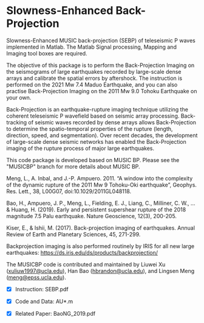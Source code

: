 # Slowness-Enhanced Back-Projection
Slowness-Enhanced MUSIC back-projection (SEBP) of teleseismic P waves implemented in Matlab. The Matlab Signal processing, Mapping and Imaging tool boxes are required. 

The objective of this package is to perform the Back-Projection Imaging on the seismograms of large earthquakes recorded by large-scale dense arrays and calibrate the spatial errors by aftershock. The instruction is performed on the 2021 Mw 7.4 Maduo Earthquake, and you can also practise Back-Projection Imaging on the 2011 Mw 9.0 Tohoku Earthquake on your own. 

Back-Projection is an earthquake-rupture imaging technique utilizing the coherent teleseismic P wavefield based on seismic array processing. Back-tracking of seismic waves recorded by dense arrays allows Back-Projection to determine the spatio-temporal properties of the rupture (length, direction, speed, and segmentation). Over recent decades, the development of large-scale dense seismic networks has enabled the Back-Projection imaging of the rupture process of major large earthquakes. 

This code package is developed based on MUSIC BP. Please see the "MUSICBP" branch for more details about MUSIC BP.

Meng, L., A. Inbal, and J.-P. Ampuero. 2011. “A window into the complexity of the dynamic rupture of the 2011 Mw 9 Tohoku-Oki earthquake”, Geophys. Res. Lett., 38, L00G07, doi:10.1029/2011GL048118.

Bao, H., Ampuero, J. P., Meng, L., Fielding, E. J., Liang, C., Milliner, C. W., ... & Huang, H. (2019). Early and persistent supershear rupture of the 2018 magnitude 7.5 Palu earthquake. Nature Geoscience, 12(3), 200-205.

Kiser, E., & Ishii, M. (2017). Back-projection imaging of earthquakes. Annual Review of Earth and Planetary Sciences, 45, 271-299.

Backprojection imaging is also performed routinely by IRIS for all new large earthquakes: https://ds.iris.edu/ds/products/backprojection/

The MUSICBP code is contributed and maintained by Liuwei Xu (xuliuw1997@ucla.edu), Han Bao (hbrandon@ucla.edu), and Lingsen Meng (meng@epss.ucla.edu). 

- [x] Instruction: SEBP.pdf

- [x] Code and Data: AU*.m

- [x] Related Paper: BaoNG_2019.pdf
